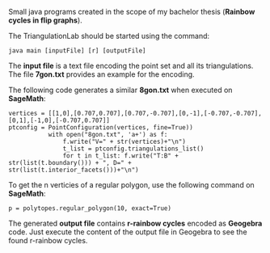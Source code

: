 Small java programs created in the scope of my bachelor thesis (**Rainbow cycles in flip graphs**).

The TriangulationLab should be started using the command: 
```
java main [inputFile] [r] [outputFile]
```
The **input file** is a text file encoding the point set and all its triangulations. The file **7gon.txt** provides an example for the encoding.

The following code generates a similar **8gon.txt** when executed on **SageMath**:
```
vertices = [[1,0],[0.707,0.707],[0.707,-0.707],[0,-1],[-0.707,-0.707],[0,1],[-1,0],[-0.707,0.707]]
ptconfig = PointConfiguration(vertices, fine=True))
		   with open("8gon.txt", 'a+') as f:
			   f.write("V=" + str(vertices)+"\n")
			   t_list = ptconfig.triangulations_list()
			   for t in t_list: f.write("T:B" + str(list(t.boundary())) + ", D=" + str(list(t.interior_facets()))+"\n")
```

To get the n verticies of a regular polygon, use the following command on **SageMath**:

```
p = polytopes.regular_polygon(10, exact=True)
```

The generated **output file** contains **r-rainbow cycles** encoded as **Geogebra** code. Just execute the content of the output file in Geogebra to see the found r-rainbow cycles.

